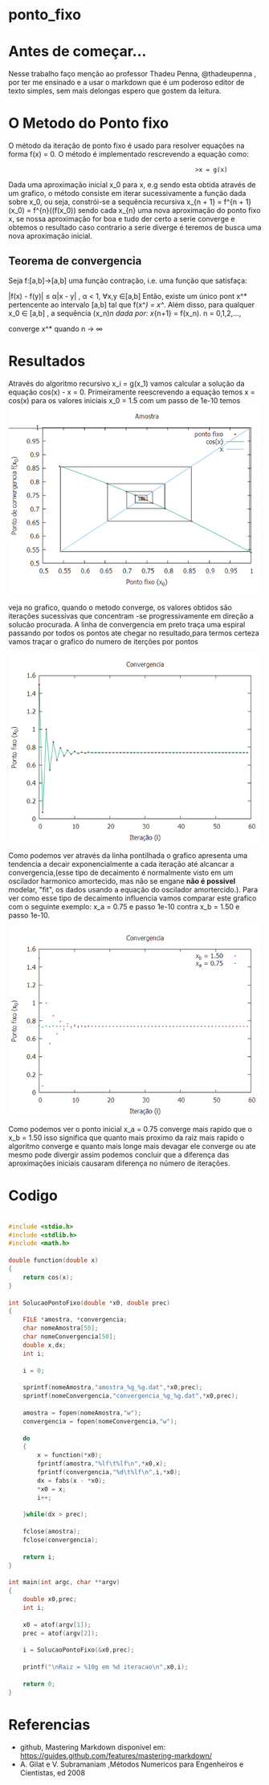 # ponto_fixo

# Antes de começar...

Nesse trabalho faço menção ao professor Thadeu Penna, @thadeupenna , por ter me ensinado e a usar o markdown que é um poderoso editor de texto simples, sem mais delongas espero que gostem da leitura.

# O Metodo do Ponto fixo

O método da iteração de ponto fixo é usado para resolver equações na forma f(x) = 0. O método é implementado rescrevendo a equação como:

                                                        >x = g(x)

Dada uma aproximação inicial x_0 para x, e.g sendo esta obtida através de um grafico, o método consiste em iterar sucessivamente a função dada sobre x_0, ou seja, constrói-se a sequência recursiva x_{n + 1} = f^{n + 1}(x_0) = f^{n}((f(x_0)) sendo cada x_{n} uma nova aproximação do ponto fixo x, se nossa aproximação for boa e tudo der certo a serie converge e obtemos o resultado caso contrario a serie diverge é teremos de busca uma nova aproximação inicial.

 ## Teorema de convergencia

Seja f:[a,b]→[a,b] uma função contração, i.e. uma função que satisfaça:

|f(x) - f(y)| ≤ α|x - y| , α < 1, ∀x,y ∈[a,b] 
Então, existe um único pont x^* pertencente ao intervalo [a,b] tal que f(x^*) = x^*. Além disso, para qualquer x_0 ∈ [a,b] , a sequência (x_n)_n dada por: x_{n+1} = f(x_n). n = 0,1,2,...,

converge x^* quando n → ∞
# Resultados

Através do algoritmo recursivo x_i = g(x_1) vamos calcular a solução da equação cos(x) - x = 0. Primeiramente reescrevendo a equação temos x = cos(x) para os valores iniciais x_0 = 1.5 com um passo de 1e-10 temos 
![iteração do ponto fixo x_{n + 1} = cos(x_n) com valor inicial x_0 = 1.5](amostra_pf.png)

veja no grafico, quando o metodo converge, os valores obtidos são iterações sucessivas que concentram -se progressivamente em direção a solucão procurada. A linha de convergencia em preto traça uma espiral passando por todos os pontos ate chegar no resultado,para termos certeza vamos traçar o grafico do numero de iterções por pontos 

![grafico da convergencia](convergencia_pf.png)

Como podemos ver através da linha pontilhada o grafico apresenta uma tendencia a decair exponencialmente a cada iteração até alcancar a convergencia,(esse tipo de decaimento é normalmente visto em um oscilador harmonico amortecido, mas não se engane **não é possivel** modelar, "fit", os dados usando a equação do oscilador amortercido.). Para ver como esse tipo de decaimento influencia vamos comparar este grafico com o seguinte exemplo: x_a = 0.75 e passo 1e-10 contra x_b = 1.50 e passo 1e-10. 

![grafico comparativo](compConvergencia_pf.png)

Como podemos ver o ponto inicial x_a = 0.75 converge mais rapido que o x_b = 1.50 isso significa que quanto mais proximo da raiz mais rapido o algoritmo converge e quanto mais longe mais devagar ele converge ou ate mesmo pode divergir assim podemos concluir que a diferença das aproximações iniciais causaram diferença no número de iterações.




# Codigo

``` c

#include <stdio.h>
#include <stdlib.h>
#include <math.h>

double function(double x)
{
    return cos(x);
}

int SolucaoPontoFixo(double *x0, double prec)
{
    FILE *amostra, *convergencia;
    char nomeAmostra[50];
    char nomeConvergencia[50];
    double x,dx;
    int i;

    i = 0;

    sprintf(nomeAmostra,"amostra_%g_%g.dat",*x0,prec);
    sprintf(nomeConvergencia,"convergencia_%g_%g.dat",*x0,prec);

    amostra = fopen(nomeAmostra,"w");
    convergencia = fopen(nomeConvergencia,"w");

    do
    {
        x = function(*x0);
        fprintf(amostra,"%lf\t%lf\n",*x0,x);
        fprintf(convergencia,"%d\t%lf\n",i,*x0);
        dx = fabs(x - *x0);
        *x0 = x;
        i++;

    }while(dx > prec);

    fclose(amostra);
    fclose(convergencia);

    return i;
}

int main(int argc, char **argv)
{
    double x0,prec;
    int i;

    x0 = atof(argv[1]);
    prec = atof(argv[2]);

    i = SolucaoPontoFixo(&x0,prec);

    printf("\nRaiz = %10g em %d iteracao\n",x0,i);

    return 0;
}

```
# Referencias

* github, Mastering Markdown disponivel em: https://guides.github.com/features/mastering-markdown/
* A. Gilat e V. Subramaniam ,Métodos Numericos para Engenheiros e Cientistas, ed 2008

